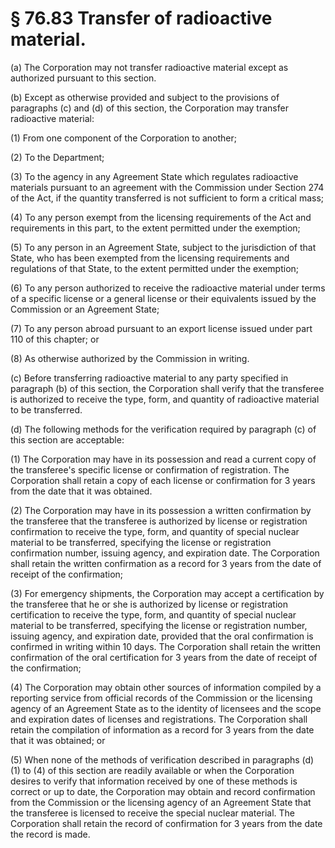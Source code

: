 # § 76.83   Transfer of radioactive material.

(a) The Corporation may not transfer radioactive material except as authorized pursuant to this section.


(b) Except as otherwise provided and subject to the provisions of paragraphs (c) and (d) of this section, the Corporation may transfer radioactive material:


(1) From one component of the Corporation to another;


(2) To the Department;


(3) To the agency in any Agreement State which regulates radioactive materials pursuant to an agreement with the Commission under Section 274 of the Act, if the quantity transferred is not sufficient to form a critical mass;


(4) To any person exempt from the licensing requirements of the Act and requirements in this part, to the extent permitted under the exemption;


(5) To any person in an Agreement State, subject to the jurisdiction of that State, who has been exempted from the licensing requirements and regulations of that State, to the extent permitted under the exemption;


(6) To any person authorized to receive the radioactive material under terms of a specific license or a general license or their equivalents issued by the Commission or an Agreement State;


(7) To any person abroad pursuant to an export license issued under part 110 of this chapter; or


(8) As otherwise authorized by the Commission in writing.


(c) Before transferring radioactive material to any party specified in paragraph (b) of this section, the Corporation shall verify that the transferee is authorized to receive the type, form, and quantity of radioactive material to be transferred.


(d) The following methods for the verification required by paragraph (c) of this section are acceptable:


(1) The Corporation may have in its possession and read a current copy of the transferee's specific license or confirmation of registration. The Corporation shall retain a copy of each license or confirmation for 3 years from the date that it was obtained.


(2) The Corporation may have in its possession a written confirmation by the transferee that the transferee is authorized by license or registration confirmation to receive the type, form, and quantity of special nuclear material to be transferred, specifying the license or registration confirmation number, issuing agency, and expiration date. The Corporation shall retain the written confirmation as a record for 3 years from the date of receipt of the confirmation;


(3) For emergency shipments, the Corporation may accept a certification by the transferee that he or she is authorized by license or registration certification to receive the type, form, and quantity of special nuclear material to be transferred, specifying the license or registration number, issuing agency, and expiration date, provided that the oral confirmation is confirmed in writing within 10 days. The Corporation shall retain the written confirmation of the oral certification for 3 years from the date of receipt of the confirmation;


(4) The Corporation may obtain other sources of information compiled by a reporting service from official records of the Commission or the licensing agency of an Agreement State as to the identity of licensees and the scope and expiration dates of licenses and registrations. The Corporation shall retain the compilation of information as a record for 3 years from the date that it was obtained; or


(5) When none of the methods of verification described in paragraphs (d) (1) to (4) of this section are readily available or when the Corporation desires to verify that information received by one of these methods is correct or up to date, the Corporation may obtain and record confirmation from the Commission or the licensing agency of an Agreement State that the transferee is licensed to receive the special nuclear material. The Corporation shall retain the record of confirmation for 3 years from the date the record is made.




